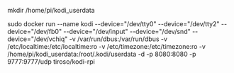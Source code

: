 mkdir /home/pi/kodi_userdata


sudo docker run --name kodi --device="/dev/tty0" --device="/dev/tty2" --device="/dev/fb0" --device="/dev/input" --device="/dev/snd"  --device="/dev/vchiq" -v /var/run/dbus:/var/run/dbus -v /etc/localtime:/etc/localtime:ro -v /etc/timezone:/etc/timezone:ro -v /home/pi/kodi_userdata:/root/.kodi/userdata -d -p 8080:8080 -p 9777:9777/udp tiroso/kodi-rpi
